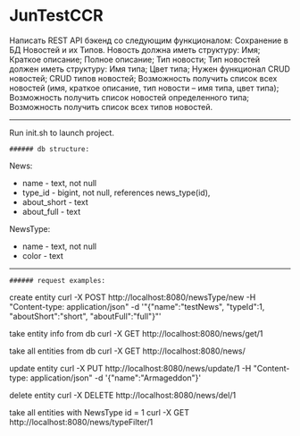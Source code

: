# JunTestCCR

Написать REST API бэкенд со следующим функционалом:
Сохранение в БД Новостей и их Типов.
Новость должна иметь структуру:
	Имя;
	Краткое описание;
	Полное описание;
	Тип новости;
Тип новостей должен иметь структуру:
	Имя типа;
	Цвет типа;
Нужен функционал
	CRUD новостей;
	CRUD типов новостей;
	Возможность получить список всех новостей (имя, краткое описание, тип новости – имя типа, цвет типа);
	Возможность получить список новостей определенного типа;
	Возможность получить список всех типов новостей.
  
----------------------------------------------

Run init.sh to launch project.

    ###### db structure:

News:
- name - text, not null 
- type_id - bigint, not null, references news_type(id),
- about_short - text
- about_full - text

NewsType:
- name - text, not null
- color - text
----------------------------------------------
    ###### request examples:

create entity
curl -X POST http://localhost:8080/newsType/new -H "Content-type: application/json" -d '"{"name":"testNews", "typeId":1, "aboutShort":"short", "aboutFull":"full"}"'

take entity info from db
curl -X GET http://localhost:8080/news/get/1

take all entities from db
curl -X GET http://localhost:8080/news/

update entity
curl -X PUT http://localhost:8080/news/update/1 -H "Content-type: application/json" -d '{"name":"Armageddon"}'

delete entity
curl -X DELETE http://localhost:8080/news/del/1

take all entities with NewsType id = 1
curl -X GET http://localhost:8080/news/typeFilter/1
